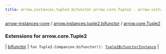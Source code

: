 ```yaml
---
title: arrow.instances.tuple2.bifunctor.arrow.core.Tuple2 - arrow-instances-core
---
```


[arrow-instances-core](../../index.html) / [arrow.instances.tuple2.bifunctor](../index.html) / [arrow.core.Tuple2](./index.html)

### Extensions for arrow.core.Tuple2

| [bifunctor](bifunctor.html) | `fun Tuple2.Companion.bifunctor(): `[`Tuple2BifunctorInstance`](../../arrow.instances/-tuple2-bifunctor-instance/index.html) |

